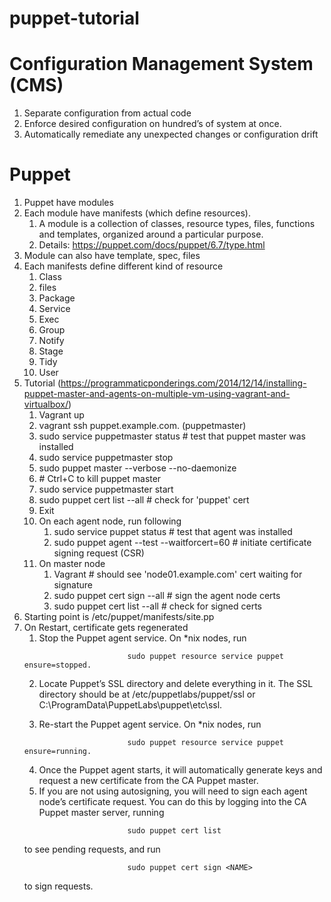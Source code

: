 # puppet-tutorial 

# Configuration Management System (CMS)
1. Separate configuration from actual code
2. Enforce desired configuration on hundred’s of system at once.
3. Automatically remediate any unexpected changes or configuration drift

# Puppet
1. Puppet have modules
2. Each module have manifests (which define resources). 
    1. A module is a collection of classes, resource types, files, functions and templates, organized around a particular purpose.
    2.  Details: https://puppet.com/docs/puppet/6.7/type.html
3. Module can also have template, spec, files
4. Each manifests define different kind of resource
    1. Class
    2. files
    3. Package
    4. Service
    5. Exec
    6. Group
    7. Notify
    8. Stage
    9. Tidy
    10. User
5. Tutorial (https://programmaticponderings.com/2014/12/14/installing-puppet-master-and-agents-on-multiple-vm-using-vagrant-and-virtualbox/)
    1. Vagrant up
    2. vagrant ssh puppet.example.com. (puppetmaster)
    3. sudo service puppetmaster status  # test that puppet master was installed
    4. sudo service puppetmaster stop
    5. sudo puppet master --verbose --no-daemonize
    6. \# Ctrl+C to kill puppet master
    7. sudo service puppetmaster start
    8. sudo puppet cert list --all # check for 'puppet' cert
    9. Exit
    10. On each agent node, run following
        1. sudo service puppet status # test that agent was installed
        2. sudo puppet agent --test --waitforcert=60 # initiate certificate signing request (CSR)
    11. On master node
        1. Vagrant \# should see 'node01.example.com' cert waiting for signature
        2. sudo puppet cert sign --all # sign the agent node certs
        3. sudo puppet cert list --all # check for signed certs
6. Starting point is /etc/puppet/manifests/site.pp
7. On Restart, certificate gets regenerated
    1. Stop the Puppet agent service. On *nix nodes, run 
    ```
                           sudo puppet resource service puppet ensure=stopped. 
    ```
    2. Locate Puppet’s SSL directory and delete everything in it.
    The SSL directory should be at /etc/puppetlabs/puppet/ssl or C:\ProgramData\PuppetLabs\puppet\etc\ssl.

    3. Re-start the Puppet agent service. On *nix nodes, run 
    ```
                           sudo puppet resource service puppet ensure=running.
    ```
    4. Once the Puppet agent starts, it will automatically generate keys and request a new certificate from the CA Puppet   master.
    5. If you are not using autosigning, you will need to sign each agent node’s certificate request. You can do this by        logging into the CA Puppet master server, running 
    ```
                           sudo puppet cert list 
    ```
    to see pending requests, and run 
    ```
                           sudo puppet cert sign <NAME> 
    ```
    to sign requests.

